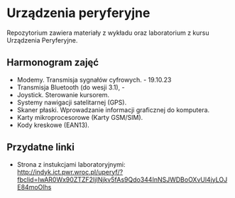 # Urządzenia peryferyjne
Repozytorium zawiera materiały z wykładu oraz laboratorium z kursu Urządzenia Peryferyjne.

## Harmonogram zajęć
* Modemy. Transmisja sygnałów cyfrowych. - 19.10.23
* Transmisja Bluetooth (do wesji 3.1), - 
* Joystick. Sterowanie kursorem.
* Systemy nawigacji satelitarnej (GPS).
* Skaner płaski. Wprowadzanie informacji graficznej do komputera.
* Karty mikroprocesorowe (Karty GSM/SIM).
* Kody kreskowe (EAN13).

## Przydatne linki
* Strona z instukcjami laboratoryjnymi: http://indyk.ict.pwr.wroc.pl/uperyf/?fbclid=IwAR0Wx90ZTZF2IjINjkv5fAs9Qdo344InNSJWDBoOXvUl4jyLOJE84moOlhs